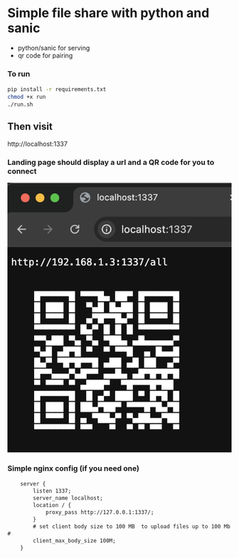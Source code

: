 # Simple file share with python and sanic
- python/sanic for serving
- qr code for pairing


### To run
```bash
pip install -r requirements.txt
chmod +x run
./run.sh
```
## Then visit
http://localhost:1337

### Landing page should display a url and a QR code for you to connect
![Screenshot.png](https://github.com/StcInc/lan_file_share/raw/master/Screenshot.png "Screenshot.png")

### Simple nginx config (if you need one)
```
    server {
        listen 1337;
        server_name localhost;
        location / {
            proxy_pass http://127.0.0.1:1337/;
        }
        # set client body size to 100 MB  to upload files up to 100 Mb #
        client_max_body_size 100M;
    }
```
